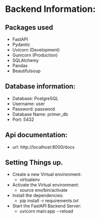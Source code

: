 # Backend Information:

## Packages used

- FastAPI
- Pydantic
- Uvicorn (Development)
- Gunicorn (Production)
- SQLAlchemy
- Pandas
- Beautifulsoup

## Database information:

- Database: PostgreSQL
- Username: user
- Password: password
- Database Name: primer_db
- Port: 5432

## Api documentation:

- url: http://localhost:8000/docs

## Setting Things up.

- Create a new Virtual environment:
  - virtualenv
- Activate the Virtual environment:
  - source env/bin/activate
- Install the dependencies:
  - pip install -r requirements.txt
- Start the FastAPI Backend Server:
  - uvicorn main:app --reload
